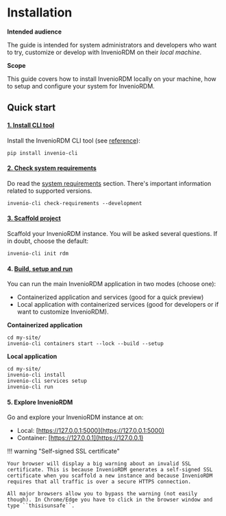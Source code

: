 # Installation

**Intended audience**

The guide is intended for system administrators and developers who want to try, customize or develop with InvenioRDM on their _local machine_.

**Scope**

This guide covers how to install InvenioRDM locally on your machine, how to setup and configure your system for InvenioRDM.

## Quick start

#### [1. Install CLI tool](cli.md)

Install the InvenioRDM CLI tool (see [reference](../reference/cli.md)):

```console
pip install invenio-cli
```

#### [2. Check system requirements](requirements.md)

Do read the [system requirements](requirements.md) section. There's important information related to supported versions.

```console
invenio-cli check-requirements --development
```

#### [3. Scaffold project](scaffold.md)

Scaffold your InvenioRDM instance. You will be asked several questions. If in doubt, choose the default:

```
invenio-cli init rdm
```

#### 4. [Build, setup and run](build-setup-run.md)

You can run the main InvenioRDM application in two modes (choose one):

- Containerized application and services (good for a quick preview)
- Local application with containerized services (good for developers or if want to customize InvenioRDM).

**Containerized application**

```console
cd my-site/
invenio-cli containers start --lock --build --setup
```

**Local application**

```console
cd my-site/
invenio-cli install
invenio-cli services setup
invenio-cli run
```

#### 5. Explore InvenioRDM

Go and explore your InvenioRDM instance at on:

- Local: [https://127.0.0.1:5000](https://127.0.0.1:5000)
- Container: [https://127.0.0.1](https://127.0.0.1)

!!! warning "Self-signed SSL certificate"

    Your browser will display a big warning about an invalid SSL certificate. This is because InvenioRDM generates a self-signed SSL certificate when you scaffold a new instance and because InvenioRDM requires that all traffic is over a secure HTTPS connection.

    All major browsers allow you to bypass the warning (not easily though). In Chrome/Edge you have to click in the browser window and type ``thisisunsafe``.
